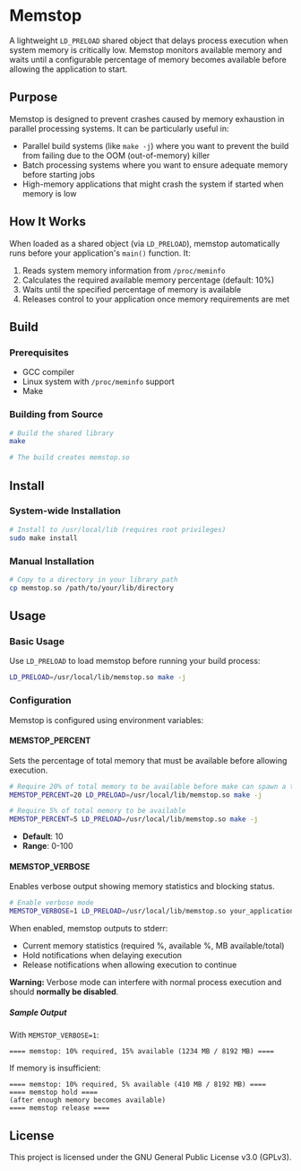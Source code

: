 # Memstop

A lightweight `LD_PRELOAD` shared object that delays process execution when system memory is critically low. Memstop monitors available memory and waits until a configurable percentage of memory becomes available before allowing the application to start.

## Purpose

Memstop is designed to prevent crashes caused by memory exhaustion in parallel processing systems. It can be particularly useful in:

- Parallel build systems (like `make -j`) where you want to prevent the build from failing due to the OOM (out-of-memory) killer
- Batch processing systems where you want to ensure adequate memory before starting jobs
- High-memory applications that might crash the system if started when memory is low

## How It Works

When loaded as a shared object (via `LD_PRELOAD`), memstop automatically runs before your application's `main()` function. It:

1. Reads system memory information from `/proc/meminfo`
2. Calculates the required available memory percentage (default: 10%)
3. Waits until the specified percentage of memory is available
4. Releases control to your application once memory requirements are met

## Build

### Prerequisites

- GCC compiler
- Linux system with `/proc/meminfo` support
- Make

### Building from Source

```bash
# Build the shared library
make

# The build creates memstop.so
```

## Install

### System-wide Installation

```bash
# Install to /usr/local/lib (requires root privileges)
sudo make install
```

### Manual Installation

```bash
# Copy to a directory in your library path
cp memstop.so /path/to/your/lib/directory
```

## Usage

### Basic Usage

Use `LD_PRELOAD` to load memstop before running your build process:

```bash
LD_PRELOAD=/usr/local/lib/memstop.so make -j
```

### Configuration

Memstop is configured using environment variables:

#### MEMSTOP_PERCENT

Sets the percentage of total memory that must be available before allowing execution.

```bash
# Require 20% of total memory to be available before make can spawn a task
MEMSTOP_PERCENT=20 LD_PRELOAD=/usr/local/lib/memstop.so make -j

# Require 5% of total memory to be available
MEMSTOP_PERCENT=5 LD_PRELOAD=/usr/local/lib/memstop.so make -j
```

- **Default**: 10
- **Range**: 0-100

#### MEMSTOP_VERBOSE

Enables verbose output showing memory statistics and blocking status.

```bash
# Enable verbose mode
MEMSTOP_VERBOSE=1 LD_PRELOAD=/usr/local/lib/memstop.so your_application
```

When enabled, memstop outputs to stderr:
- Current memory statistics (required %, available %, MB available/total)
- Hold notifications when delaying execution
- Release notifications when allowing execution to continue

**Warning:** Verbose mode can interfere with normal process execution and 
should **normally be disabled**.

##### Sample Output

With `MEMSTOP_VERBOSE=1`:

```
==== memstop: 10% required, 15% available (1234 MB / 8192 MB) ====
```

If memory is insufficient:
```
==== memstop: 10% required, 5% available (410 MB / 8192 MB) ====
==== memstop hold ====
(after enough memory becomes available)
==== memstop release ====
```

## License

This project is licensed under the GNU General Public License v3.0 (GPLv3).

